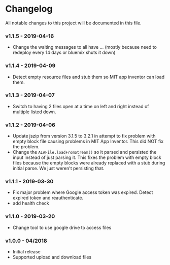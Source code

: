 # Changelog
All notable changes to this project will be documented in this file.

### v1.1.5 - 2019-04-16
- Change the waiting messages to all have ...
  (mostly because need to redeploy every 14 days or bluemix shuts it down)

### v1.1.4 - 2019-04-09
- Detect empty resource files and stub them so MIT app inventor can load them.

### v1.1.3 - 2019-04-07
- Switch to having 2 files open at a time on left and right instead of multiple listed
    down. 

### v1.1.2 - 2019-04-06
- Update jszip from version 3.1.5 to 3.2.1 in attempt to fix problem with empty 
    block file causing problems in MIT App Inventor. This did NOT fix the problem.
- Change the `AIAFile.loadFromStream()` so it parsed and persisted the input instead of just
   parsing it. This fixes the problem with empty block files because the empty blocks were
   already replaced with a stub during initial parse. We just weren't persisting that. 

### v1.1.1 - 2019-03-30
- Fix major problem where Google access token was expired. Detect expired token and reauthenticate. 
- add health check

### v1.1.0 - 2019-03-20
- Change tool to use google drive to access files

### v1.0.0   - 04/2018
- Initial release
- Supported upload and download files

